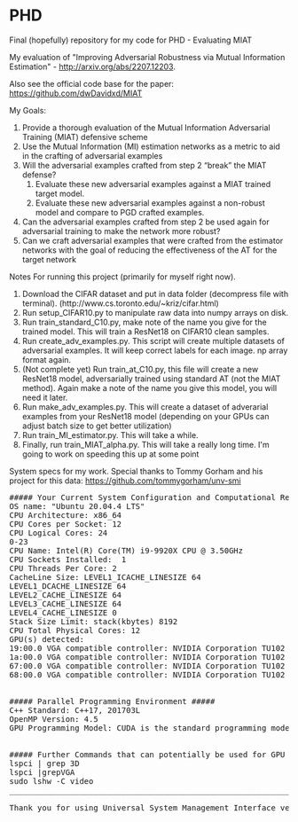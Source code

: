# PHD
Final (hopefully) repository for my code for PHD - Evaluating MIAT

My evaluation of "Improving Adversarial Robustness via Mutual Information Estimation" - http://arxiv.org/abs/2207.12203. 

Also see the official code base for the paper: https://github.com/dwDavidxd/MIAT

My Goals: 
<ol>
<li>Provide a thorough evaluation of the Mutual Information Adversarial Training (MIAT) defensive scheme</li>
<li>Use the Mutual Information (MI) estimation networks as a metric to aid in the crafting of adversarial examples</li>
<li>Will the adversarial examples crafted from step 2 “break” the MIAT defense?
<ol>
<li>Evaluate these new adversarial examples against a MIAT trained target model.</li>
<li>Evaluate these new adversarial examples against a non-robust model and compare to PGD crafted examples.</li>
</ol>
</li>
<li>Can the adversarial examples crafted from step 2 be used again for adversarial training to make the network more robust?</li>
<li>Can we craft adversarial examples that were crafted from the estimator networks with the goal of reducing the effectiveness of the AT for the target network</li>
</ol>

Notes For running this project (primarily for myself right now). 
<ol>
<li>Download the CIFAR dataset and put in data folder (decompress file with terminal). (http://www.cs.toronto.edu/~kriz/cifar.html) </li>
<li>Run setup_CIFAR10.py to manipulate raw data into numpy arrays on disk.</li>
<li>Run train_standard_C10.py, make note of the name you give for the trained model. This will train a ResNet18 on CIFAR10 clean samples.</li>
<li>Run create_adv_examples.py. This script will create multiple datasets of adversarial examples. It will keep correct labels for each image. np array format again.</li>
<li>(Not complete yet) Run train_at_C10.py, this file will create a new ResNet18 model, adversarially trained using standard AT (not the MIAT method). Again make a note of the name you give this model, you will need it later.</li>
<li>Run make_adv_examples.py. This will create a dataset of adverarial examples from your ResNet18 model (depending on your GPUs can adjust batch size to get better utilization)</li>
<li>Run train_MI_estimator.py. This will take a while.</li>
<li>Finally, run train_MIAT_alpha.py. This will take a really long time. I'm going to work on speeding this up at some point </li>
</ol>

System specs for my work. Special thanks to Tommy Gorham and his project for this data: https://github.com/tommygorham/unv-smi

<pre>
##### Your Current System Configuration and Computational Resources Available #####
OS name: "Ubuntu 20.04.4 LTS"
CPU Architecture: x86_64
CPU Cores per Socket: 12
CPU Logical Cores: 24
0-23
CPU Name: Intel(R) Core(TM) i9-9920X CPU @ 3.50GHz
CPU Sockets Installed:  1
CPU Threads Per Core: 2
CacheLine Size: LEVEL1_ICACHE_LINESIZE 64
LEVEL1_DCACHE_LINESIZE 64
LEVEL2_CACHE_LINESIZE 64
LEVEL3_CACHE_LINESIZE 64
LEVEL4_CACHE_LINESIZE 0
Stack Size Limit: stack(kbytes) 8192
CPU Total Physical Cores: 12
GPU(s) detected:
19:00.0 VGA compatible controller: NVIDIA Corporation TU102 [GeForce RTX 2080 Ti Rev. A] (rev a1)
1a:00.0 VGA compatible controller: NVIDIA Corporation TU102 [GeForce RTX 2080 Ti Rev. A] (rev a1)
67:00.0 VGA compatible controller: NVIDIA Corporation TU102 [GeForce RTX 2080 Ti Rev. A] (rev a1)
68:00.0 VGA compatible controller: NVIDIA Corporation TU102 [GeForce RTX 2080 Ti Rev. A] (rev a1)


##### Parallel Programming Environment #####
C++ Standard: C++17, 201703L
OpenMP Version: 4.5
GPU Programming Model: CUDA is the standard programming model for NVIDIA accelerators


##### Further Commands that can potentially be used for GPU identification #####
lspci | grep 3D
lspci |grepVGA
sudo lshw -C video
____________________________________________________________________________________

Thank you for using Universal System Management Interface version 1.0
</pre>

